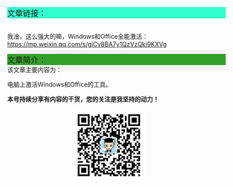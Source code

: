 <div style="background-color:#33ffcc;font-size:18px">文章链接：</div>

<br/>我淦，这么强大的嘛，Windows和Office全能激活：<a href="https://mp.weixin.qq.com/s/giCv8BA7y1QzVzQki9KXVg" target="_blank" >https://mp.weixin.qq.com/s/giCv8BA7y1QzVzQki9KXVg</a>



<div style="background-color:RGB(52,160,40);font-size:18px">文章简介：</div>
该文章主要内容为：

电脑上激活Windows和Office的工具。

**本号持续分享有内容的干货，您的关注是我坚持的动力！**

<img src="./_assets/clip_image002.jpg" style="width:33%;margin-left:30%" />